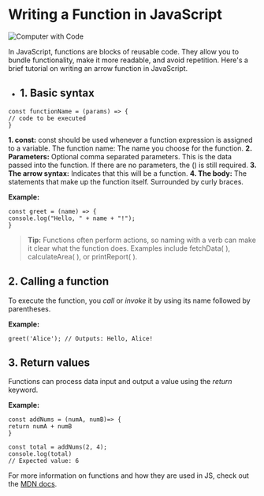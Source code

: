 # Writing a Function in JavaScript

![Computer with Code](https://images.unsplash.com/photo-1587620962725-abab7fe55159?auto=format&fit=crop&q=80&w=1631&ixlib=rb-4.0.3&ixid=M3wxMjA3fDB8MHxwaG90by1wYWdlfHx8fGVufDB8fHx8fA%3D%3D)

In JavaScript, functions are blocks of reusable code. They allow you to bundle functionality, make it more readable, and avoid repetition. Here's a brief tutorial on writing an arrow function in JavaScript.

- ## 1. Basic syntax

```
const functionName = (params) => {
// code to be executed
}
```

**1. const:** const should be used whenever a function expression is assigned to a variable.
The function name: The name you choose for the function.
**2. Parameters:** Optional comma separated parameters. This is the data passed into the function. If there are no parameters, the () is still required.
**3. The arrow syntax:** Indicates that this will be a function.
**4. The body:** The statements that make up the function itself. Surrounded by curly braces.

**Example:**

```
const greet = (name) => {
console.log("Hello, " + name + "!");
}
```

> **Tip:** Functions often perform actions, so naming with a verb can make it clear what the function does. Examples include fetchData( ), calculateArea( ), or printReport( ).

## 2. Calling a function

To execute the function, you _call_ or _invoke_ it by using its name followed by parentheses.

**Example:**

```
greet('Alice'); // Outputs: Hello, Alice!
```

## 3. Return values

Functions can process data input and output a value using the _return_ keyword.

**Example:**

```
const addNums = (numA, numB)=> {
return numA + numB
}

const total = addNums(2, 4);
console.log(total)
// Expected value: 6
```

For more information on functions and how they are used in JS, check out the
[MDN docs](https://developer.mozilla.org/en-US/docs/Web/JavaScript/Guide/Functions).
